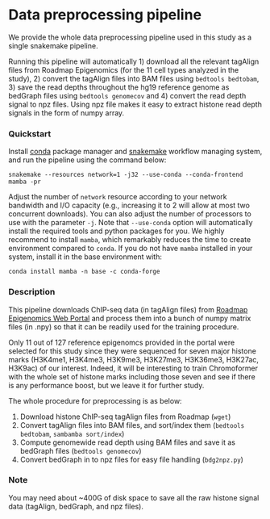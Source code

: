 # Data preprocessing pipeline

We provide the whole data preprocessing pipeline used in this study as a single snakemake pipeline.

Running this pipeline will automatically 1) download all the relevant tagAlign files from Roadmap Epigenomics (for the 11 cell types analyzed in the study), 2) convert the tagAlign files into BAM files using `bedtools bedtobam`, 3) save the read depths throughout the hg19 reference genome as bedGraph files using `bedtools genomecov` and 4) convert the read depth signal to npz files. Using npz file makes it easy to extract histone read depth signals in the form of numpy array.

### Quickstart

Install [conda](https://docs.conda.io/en/latest/) package manager and [snakemake](https://snakemake.readthedocs.io/en/stable/) workflow managing system, and run the pipeline using the command below:

```
snakemake --resources network=1 -j32 --use-conda --conda-frontend mamba -pr
```

Adjust the number of `network` resource according to your network bandwidth and I/O capacity (e.g., increasing it to 2 will allow at most two concurrent downloads). You can also adjust the number of processors to use with the parameter `-j`. Note that `--use-conda` option will automatically install the required tools and python packages for you. We highly recommend to install `mamba`, which remarkably reduces the time to create environment compared to `conda`. If you do not have `mamba` installed in your system, install it in the base environment with:

```
conda install mamba -n base -c conda-forge
```

### Description

This pipeline downloads ChIP-seq data (in tagAlign files) from [Roadmap Epigenomics Web Portal](https://egg2.wustl.edu/roadmap/web_portal/) and process them into a bunch of numpy matrix files (in .npy) so that it can be readily used for the training procedure.

Only 11 out of 127 reference epigenomcs provided in the portal were selected for this study since they were sequenced for seven major histone marks (H3K4me1, H3K4me3, H3K9me3, H3K27me3, H3K36me3, H3K27ac, H3K9ac) of our interest. Indeed, it will be interesting to train Chromoformer with the whole set of histone marks including those seven and see if there is any performance boost, but we leave it for further study.

The whole procedure for preprocessing is as below:

1. Download histone ChIP-seq tagAlign files from Roadmap (`wget`)
2. Convert tagAlign files into BAM files, and sort/index them (`bedtools bedtobam`, `sambamba sort/index`)
3. Compute genomewide read depth using BAM files and save it as bedGraph files (`bedtools genomecov`)
4. Convert bedGraph in to npz files for easy file handling (`bdg2npz.py`)

### Note
You may need about ~400G of disk space to save all the raw histone signal data (tagAlign, bedGraph, and npz files).

